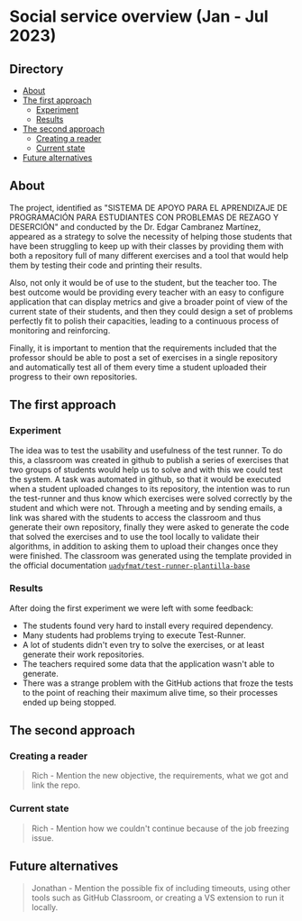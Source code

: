 # Social service overview (Jan - Jul 2023)

## Directory

- [About](#about)
- [The first approach](#the-first-approach)
  - [Experiment](#experiment)
  - [Results](#results)
- [The second approach](#the-second-approach)
  - [Creating a reader](#creating-a-reader)
  - [Current state](#current-state)
- [Future alternatives](#future-alternatives)

## About

The project, identified as "SISTEMA DE APOYO PARA EL APRENDIZAJE DE PROGRAMACIÓN PARA ESTUDIANTES CON PROBLEMAS DE REZAGO Y DESERCIÓN" and conducted by the Dr. Edgar Cambranez Martínez, appeared as a strategy to solve the necessity of helping those students that have been struggling to keep up with their classes by providing them with both a repository full of many different exercises and a tool that would help them by testing their code and printing their results.

Also, not only it would be of use to the student, but the teacher too. The best outcome would be providing every teacher with an easy to configure application that can display metrics and give a broader point of view of the current state of their students, and then they could design a set of problems perfectly fit to polish their capacities, leading to a continuous process of monitoring and reinforcing.

Finally, it is important to mention that the requirements included that the professor should be able to post a set of exercises in a single repository and automatically test all of them every time a student uploaded their progress to their own repositories.

## The first approach

### Experiment

The idea was to test the usability and usefulness of the test runner. To do this, a classroom was created in github to publish a series of exercises that two groups of students would help us to solve and with this we could test the system. A task was automated in github, so that it would be executed when a student uploaded changes to its repository, the intention was to run the test-runner and thus know which exercises were solved correctly by the student and which were not.  Through a meeting and by sending emails, a link was shared with the students to access the classroom and thus generate their own repository, finally they were asked to generate the code that solved the exercises and to use the tool locally to validate their algorithms, in addition to asking them to upload their changes once they were finished.
The classroom was generated using the template provided in the official documentation [`uadyfmat/test-runner-plantilla-base`](https://github.com/uadyfmat/test-runner-plantilla-base)


### Results

After doing the first experiment we were left with some feedback:

- The students found very hard to install every required dependency.
- Many students had problems trying to execute Test-Runner.
- A lot of students didn't even try to solve the exercises, or at least generate their work repositories.
- The teachers required some data that the application wasn't able to generate.
- There was a strange problem with the GitHub actions that froze the tests to the point of reaching their maximum alive time, so their processes ended up being stopped.

## The second approach

### Creating a reader

> Rich - Mention the new objective, the requirements, what we got and link the repo.

### Current state

> Rich - Mention how we couldn't continue because of the job freezing issue.

## Future alternatives

> Jonathan - Mention the possible fix of including timeouts, using other tools such as GitHub Classroom, or creating a VS extension to run it locally.
